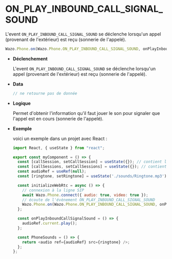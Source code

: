 # ON_PLAY_INBOUND_CALL_SIGNAL_SOUND

L'event `ON_PLAY_INBOUND_CALL_SIGNAL_SOUND` se déclenche lorsqu'un appel (provenant de l'extérieur) est reçu (sonnerie de l'appelé).

```js
Wazo.Phone.on(Wazo.Phone.ON_PLAY_INBOUND_CALL_SIGNAL_SOUND, onPlayInboundCallSignalSound);
```

<div class="useless-tab-container">

- **Déclenchement**

  L'event `ON_PLAY_INBOUND_CALL_SIGNAL_SOUND` se déclenche lorsqu'un appel (provenant de l'extérieur) est reçu (sonnerie de l'appelé).

- **Data**

  ```js
  // ne retourne pas de donnée
  ```

- **Logique**

  Permet d'obtenir l'information qu'il faut jouer le son pour signaler que l'appel est en cours (sonnerie de l'appelé).

- **Exemple**

  voici un exemple dans un projet avec React :

  ```js
  import React, { useState } from "react";

  export const myComponent = () => {
    const [callSession, setCallSession] = useState({}); // contient l'appel actif
    const [callSessions, setCallSessions] = useState({}); // contient l'ensemble des appels (en cours et disponible)
    const audioRef = useRef(null);
    const [ringtone, setRingtone] = useState('./sounds/Ringtone.mp3');

    const initializeWebRtc = async () => {
      // connexion à la ligne SIP
      await Wazo.Phone.connect({ audio: true, video: true });
      // écoute de l'évènement ON_PLAY_INBOUND_CALL_SIGNAL_SOUND
      Wazo.Phone.on(Wazo.Phone.ON_PLAY_INBOUND_CALL_SIGNAL_SOUND, onPlayInboundCallSignalSound);
    };

    const onPlayInboundCallSignalSound = () => {
      audioRef.current.play();
    };

    const PhoneSounds = () => {
      return <audio ref={audioRef} src={ringtone} />;
    };
  };
  ```

</div>
